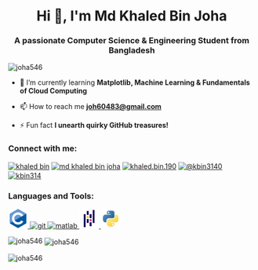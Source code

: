 <h1 align="center">Hi 👋, I'm Md Khaled Bin Joha</h1>
<h3 align="center">A passionate Computer Science & Engineering Student from Bangladesh</h3>



<p align="left"> <img src="https://komarev.com/ghpvc/?username=joha546&label=Profile%20views&color=0e75b6&style=flat" alt="joha546" /> </p>

- 🌱 I’m currently learning **Matplotlib, Machine Learning & Fundamentals of Cloud Computing**

- 📫 How to reach me **joh60483@gmail.com**

- ⚡ Fun fact **I unearth quirky GitHub treasures!**

<h3 align="left">Connect with me:</h3>
<p align="left">
<a href="https://linkedin.com/in/khaled bin" target="blank"><img align="center" src="https://raw.githubusercontent.com/rahuldkjain/github-profile-readme-generator/master/src/images/icons/Social/linked-in-alt.svg" alt="khaled bin" height="30" width="40" /></a>
<a href="https://fb.com/md khaled bin joha" target="blank"><img align="center" src="https://raw.githubusercontent.com/rahuldkjain/github-profile-readme-generator/master/src/images/icons/Social/facebook.svg" alt="md khaled bin joha" height="30" width="40" /></a>
<a href="https://instagram.com/khaled.bin.190" target="blank"><img align="center" src="https://raw.githubusercontent.com/rahuldkjain/github-profile-readme-generator/master/src/images/icons/Social/instagram.svg" alt="khaled.bin.190" height="30" width="40" /></a>
<a href="https://www.hackerrank.com/@kbin3140" target="blank"><img align="center" src="https://raw.githubusercontent.com/rahuldkjain/github-profile-readme-generator/master/src/images/icons/Social/hackerrank.svg" alt="@kbin3140" height="30" width="40" /></a>
<a href="https://codeforces.com/profile/kbin314" target="blank"><img align="center" src="https://raw.githubusercontent.com/rahuldkjain/github-profile-readme-generator/master/src/images/icons/Social/codeforces.svg" alt="kbin314" height="30" width="40" /></a>
</p>

<h3 align="left">Languages and Tools:</h3>
<p align="left"> <a href="https://www.cprogramming.com/" target="_blank" rel="noreferrer"> <img src="https://raw.githubusercontent.com/devicons/devicon/master/icons/c/c-original.svg" alt="c" width="40" height="40"/> </a> <a href="https://git-scm.com/" target="_blank" rel="noreferrer"> <img src="https://www.vectorlogo.zone/logos/git-scm/git-scm-icon.svg" alt="git" width="40" height="40"/> </a> <a href="https://www.mathworks.com/" target="_blank" rel="noreferrer"> <img src="https://upload.wikimedia.org/wikipedia/commons/2/21/Matlab_Logo.png" alt="matlab" width="40" height="40"/> </a> <a href="https://pandas.pydata.org/" target="_blank" rel="noreferrer"> <img src="https://raw.githubusercontent.com/devicons/devicon/2ae2a900d2f041da66e950e4d48052658d850630/icons/pandas/pandas-original.svg" alt="pandas" width="40" height="40"/> </a> <a href="https://www.python.org" target="_blank" rel="noreferrer"> <img src="https://raw.githubusercontent.com/devicons/devicon/master/icons/python/python-original.svg" alt="python" width="40" height="40"/> </a> </p>

<p><img align="left" src="https://github-readme-stats.vercel.app/api/top-langs?username=joha546&show_icons=true&locale=en&layout=compact" alt="joha546" /></p>

<p>&nbsp;<img align="center" src="https://github-readme-stats.vercel.app/api?username=joha546&show_icons=true&locale=en" alt="joha546" /></p>

<p><img align="center" src="https://github-readme-streak-stats.herokuapp.com/?user=joha546&" alt="joha546" /></p>

